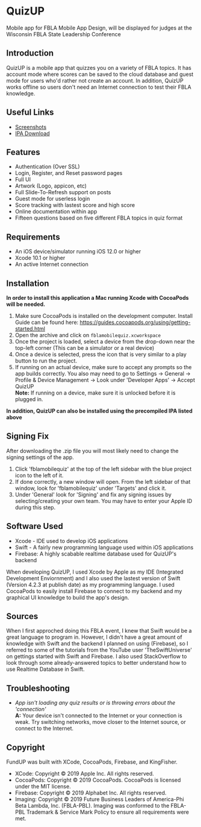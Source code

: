 QuizUP
===================

Mobile app for FBLA Mobile App Design, will be displayed for judges at the Wisconsin FBLA State Leadership Conference

Introduction
-------------
QuizUP is a mobile app that quizzes you on a variety of FBLA topics. It has account mode where scores can be saved to the cloud database and guest mode for users who'd rather not create an account. In addition, QuizUP works offline so users don't need an Internet connection to test their FBLA knowledge. 

Useful Links
-------------

 - [Screenshots](https://github.com/gzimbric/fblamobileapp2018/blob/master/quizup_photos.pdf)
 - [IPA Download](https://github.com/gzimbric/fblamobileapp2018/raw/master/fblamobilequiz.ipa)

Features
-------------

 - Authentication (Over SSL)
 - Login, Register, and Reset password pages
 - Full UI
 - Artwork (Logo, appicon, etc)
 - Full Slide-To-Refresh support on posts
 - Guest mode for userless login
 - Score tracking with lastest score and high score
 - Online documentation within app
 - Fifteen questions based on five different FBLA topics in quiz format
 
Requirements
-------------
 - An iOS device/simulator running iOS 12.0 or higher
 - Xcode 10.1 or higher
 - An active Internet connection

Installation
-------------
 **In order to install this application a Mac running Xcode with CocoaPods will be needed.**
 1. Make sure CocoaPods is installed on the development computer. Install Guide can be found here: https://guides.cocoapods.org/using/getting-started.html
 2. Open the archive and click on `fblamobilequiz.xcworkspace`
 3.  Once the project is loaded, select a device from the drop-down near the top-left corner (This can be a simulator or a real device)
 4. Once a device is selected, press the icon that is very similar to a play button to run the project.
 5. If running on an actual device, make sure to accept any prompts so the app builds correctly. You also may need to go to Settings -> General -> Profile & Device Management -> Look under 'Developer Apps' -> Accept QuizUP<br>
**Note:** If running on a device, make sure it is unlocked before it is plugged in.

**In addition, QuizUP can also be installed using the precompiled IPA listed above**

Signing Fix
-------------
After downloading the .zip file you will most likely need to change the signing settings of the app.
 1. Click 'fblamobilequiz' at the top of the left sidebar with the blue project icon to the left of it.
 2. If done correctly, a new window will open. From the left sidebar of that window, look for 'fblamobilequiz' under 'Targets' and click it.
 3. Under 'General' look for 'Signing' and fix any signing issues by selecting/creating your own team. You may have to enter your Apple ID during this step.

Software Used
-------------

 - Xcode - IDE used to develop iOS applications
 - Swift - A fairly new programming language used within iOS applications
 - Firebase: A highly scabable realtime database used for QuizUP's backend

When developing QuizUP, I used Xcode by Apple as my IDE (Integrated Development Enviornment) and I also used the lastest version of Swift (Version 4.2.3 at publish date) as my programming language. I used CocoaPods to easily install Firebase to connect to my backend and my graphical UI knowledge to build the app's design.

Sources
-------------

When I first approched doing this FBLA event, I knew that Swift would be a great language to program in. However, I didn't have a great amount of knowledge with Swift and the backend I planned on using (Firebase), so I referred to some of the tutorials from the YouTube user 'TheSwiftUniverse' on gettings started with Swift and Firebase. I also used StackOverflow to look through some already-answered topics to better understand how to use Realtime Database in Swift.

Troubleshooting
-------------

 - *App isn't loading any quiz results or is throwing errors about the 'connection'*<br>
 **A:** Your device isn't connected to the Internet or your connection is weak. Try switching networks, move closer to the Internet source, or connect to the Internet.
  
Copyright
-------------
FundUP was built with XCode, CocoaPods, Firebase, and KingFisher.

 - XCode: Copyright © 2019 Apple Inc. All rights reserved.
 - CocoaPods: Copyright © 2019 CocoaPods. CocoaPods is licensed under the MIT license.
 - Firebase: Copyright © 2019 Alphabet Inc. All rights reserved.
 - Imaging: Copyright © 2019 Future Business Leaders of America-Phi Beta Lambda, Inc. (FBLA-PBL). Imaging was conformed to the FBLA-PBL Trademark & Service Mark Policy to ensure all requirements were met.
